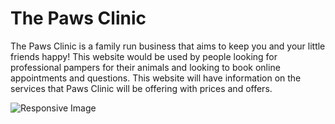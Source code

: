 # The Paws Clinic
The Paws Clinic is a family run business that aims to keep
you and your little friends happy! This website would be used
by people looking for professional pampers for their animals 
and looking to book online appointments and questions. This 
website will have information on the services that Paws
Clinic will be offering with prices and offers.

![Responsive Image](https://cdn.discordapp.com/attachments/795185441778303052/913797718189670410/unknown.png)
